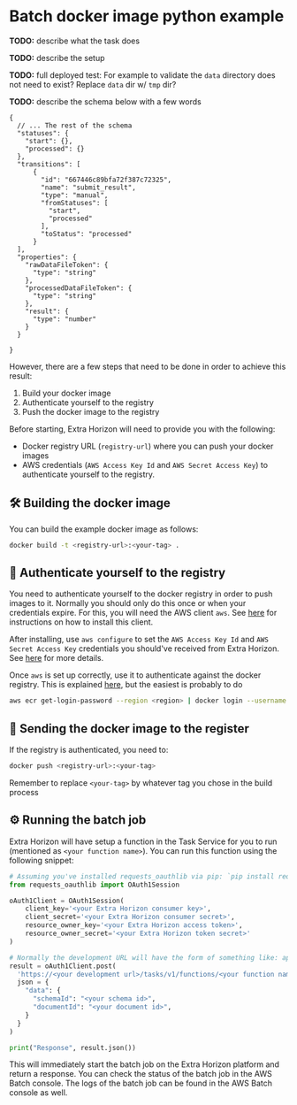 # Batch docker image python example

**TODO:** describe what the task does

**TODO:** describe the setup

**TODO:** full deployed test: For example to validate the `data` directory does not need to exist? Replace `data` dir w/ `tmp` dir? 

**TODO:** describe the schema below with a few words

```jsonc
{
  // ... The rest of the schema
  "statuses": {
    "start": {},
    "processed": {}
  },
  "transitions": [
      {
        "id": "667446c89bfa72f387c72325",
        "name": "submit_result",
        "type": "manual",
        "fromStatuses": [
          "start",
          "processed"
        ],
        "toStatus": "processed"
      }
  ],
  "properties": {
    "rawDataFileToken": {
      "type": "string"
    },
    "processedDataFileToken": {
      "type": "string"
    },
    "result": {
      "type": "number"
    }
  }

}
```


However, there are a few steps that need to be done in order to achieve this result:

1. Build your docker image
2. Authenticate yourself to the registry
3. Push the docker image to the registry

Before starting, Extra Horizon will need to provide you with the following:
* Docker registry URL (`registry-url`) where you can push your docker images
* AWS credentials (`AWS Access Key Id` and `AWS Secret Access Key`) to authenticate yourself to the registry.

## 🛠️ Building the docker image

You can build the example docker image as follows:

```sh
docker build -t <registry-url>:<your-tag> .
```

## 🔐 Authenticate yourself to the registry

You need to authenticate yourself to the docker registry in order to push images to it. Normally you should only do this once or when your credentials expire. For this, you will need the AWS client `aws`. See [here](https://docs.aws.amazon.com/cli/latest/userguide/getting-started-install.html) for instructions on how to install this client.

After installing, use `aws configure` to set the `AWS Access Key Id` and `AWS Secret Access Key` credentials you should've received from Extra Horizon. See [here](https://docs.aws.amazon.com/cli/latest/userguide/getting-started-quickstart.html) for more details.  

Once `aws` is set up correctly, use it to authenticate against the docker registry. This is explained [here](https://docs.aws.amazon.com/AmazonECR/latest/userguide/registry_auth.html), but the easiest is probably to do

```sh
aws ecr get-login-password --region <region> | docker login --username AWS --password-stdin <registry-url>
```

## 🚚 Sending the docker image to the register

If the registry is authenticated, you need to:

```sh
docker push <registry-url>:<your-tag>
```

Remember to replace `<your-tag>` by whatever tag you chose in the build process

## ⚙️ Running the batch job

Extra Horizon will have setup a function in the Task Service for you to run (mentioned as `<your function name>`). You can run this function using the following snippet:

```py
# Assuming you've installed requests_oauthlib via pip: `pip install requests_oauthlib`
from requests_oauthlib import OAuth1Session

oAuth1Client = OAuth1Session(
    client_key='<your Extra Horizon consumer key>',
    client_secret='<your Extra Horizon consumer secret>',
    resource_owner_key='<your Extra Horizon access token>',
    resource_owner_secret='<your Extra Horizon token secret>'
)

# Normally the development URL will have the form of something like: api.dev.xxx.extrahorizon.io
result = oAuth1Client.post(
  'https://<your development url>/tasks/v1/functions/<your function name>/execute', 
  json = {
    "data": {
      "schemaId": "<your schema id>",
      "documentId": "<your document id>",
    }
  }
)

print("Response", result.json())
```   

This will immediately start the batch job on the Extra Horizon platform and return a response. You can check the status of the batch job in the AWS Batch console. The logs of the batch job can be found in the AWS Batch console as well.
